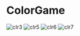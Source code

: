 # ColorGame
![clr3](https://user-images.githubusercontent.com/76208264/155856717-a503b53f-2db2-420a-a6e8-3416e697d67f.png)
![clr5](https://user-images.githubusercontent.com/76208264/155856697-4ce5efee-9e40-4dd5-9834-a4868dc3fe6f.png)
![clr6](https://user-images.githubusercontent.com/76208264/155856704-3edf6b41-a67e-4d8e-8e0f-1d5f46077406.png)
![clr7](https://user-images.githubusercontent.com/76208264/155856705-a4f6c08a-38b5-4693-8d2a-7b8395e46ee4.png)
